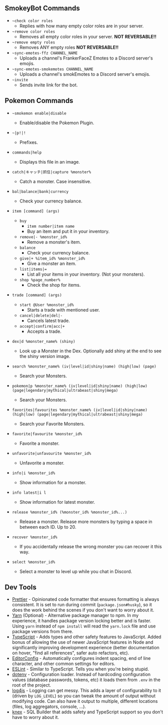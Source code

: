 ## SmokeyBot Commands

- `~check color roles`
  - Replies with how many empty color roles are in your server.
- `~remove color roles`
  - Removes all empty color roles in your server. **NOT REVERSABLE!!**
- `~remove empty roles`
  - Removes ANY empty roles **NOT REVERSABLE!!**
- `~sync-emotes-ffz CHANNEL_NAME`
  - Uploads a channel's FrankerFaceZ Emotes to a Discord server's emojis.
- `~sync-emotes-smokemotes CHANNEL_NAME`
  - Uploads a channel's smokEmotes to a Discord server's emojis.
- `~invite`
  - Sends invite link for the bot.

## Pokemon Commands

- `~smokemon enable|disable`

  - Enable/disable the Pokemon Plugin.

- `~|p!|!`
  - Prefixes.
- `commands|help`
  - Displays this file in an image.
- `catch|キャッチ|抓住|capture %monster%`
  - Catch a monster. Case insensitive.
- `bal|balance|bank|currency`
  - Check your currency balance.
- `item [command] (args)`
  - `buy`
    - `item number|item name`
    - Buy an item and put it in your inventory.
  - `remove|- %monster_id%`
    - Remove a monster's item.
  - `balance`
    - Check your currency balance.
  - `give|+ %item_id% %monster_id%`
    - Give a monster an item.
  - `list|items|=`
    - List all your items in your inventory. (Not your monsters).
  - `shop %page_number%`
    - Check the shop for items.
- `trade [command] (args)`
  - `start @User %monster_id%`
    - Starts a trade with mentioned user.
  - `cancel|delete|del|-`
    - Cancels latest trade.
  - `accept|confirm|acc|+`
    - Accepts a trade.
- `dex|d %monster_name% (shiny)`
  - Look up a Monster in the Dex. Optionally add shiny at the end to see the shiny version image.
- `search %monster_name% (iv|level|id|shiny|name) (high|low) (page)`
  - Search your Monsters.
- `pokemon|p %monster_name% (iv|level|id|shiny|name) (high|low) (page|legendary|mythical|ultrabeast|shiny|mega)`
  - Search your Monsters.
- `favorites|favourites %monster_name% (iv|level|id|shiny|name) (high|low) (page|legendary|mythical|ultrabeast|shiny|mega)`
  - Search your Favorite Monsters.
- `favorite|favourite %monster_id%`
  - Favorite a monster.
- `unfavorite|unfavourite %monster_id%`
  - Unfavorite a monster.
- `info|i %monster_id%`
  - Show information for a monster.
- `info latest|i l`
  - Show information for latest monster.
- `release %monster_id% (%monster_id% %monster_id%...)`
  - Release a monster. Release more monsters by typing a space in between each ID. Up to 20.
- `recover %monster_id%`
  - If you accidentally release the wrong monster you can recover it this way.
- `select %monster_id%`
  - Select a monster to level up while you chat in Discord.

## Dev Tools

- [Prettier](https://prettier.io/) - Opinionated code formatter that ensures formatting is always consistent. It is set to run during commit (`package.json#husky`), so it does the work behind the scenes if you don't want to worry about it.
- [Yarn](https://classic.yarnpkg.com/) (Optional) - Alternative package manager to npm. In my experience, it handles package version locking better and is faster. Using `yarn` instead of `npm install` will read the `yarn.lock` file and use package versions from there.
- [TypeScript](https://www.typescriptlang.org/) - Adds types and other safety features to JavaScript. Added bonus of allowing the use of newer JavaScript features in Node and significantly improving development experience (better documentation on hover, "find all references", safer auto refactors, etc).
- [EditorConfig](https://editorconfig.org/) - Automatically configures indent spacing, end of line character, and other common settings for editors.
- [ESLint](https://eslint.org/) - Similar to TypeScript. Tells you when you're being stupid.
- [dotenv](https://www.npmjs.com/package/dotenv) - Configuration loader. Instead of hardcoding configuration values (database passwords, tokens, etc) it loads them from `.env` in the root of the project.
- [log4js](https://github.com/log4js-node/log4js-node) - Logging can get messy. This adds a layer of configurability to it (driven by `LOG_LEVEL`) so you can tweak the amount of output without modifying code. Can also have it output to multiple, different locations (files, log aggregators, console, ...).
- [knex](http://knexjs.org/) - SQL Builder that adds safety and TypeScript support so you don't have to worry about it.
